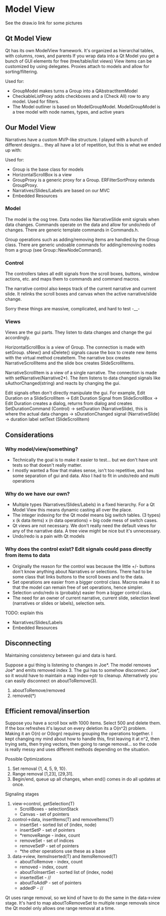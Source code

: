 
# Model View

See the draw.io link for some pictures

## Qt Model View

Qt has its own ModelView framework.
It's organized as hierarchal tables, with columns, rows, and parents
If you wrap data into a Qt Model you get a bunch of GUI elements for free (tree/table/list views)
View items can be customized by using delegates.
Proxies attach to models and allow for sorting/filtering.

Used for:
- GroupModel makes turns a Group into a QAbstractItemModel
- CheckableListProxy adds checkboxes and a (Check All) row to any model. Used for filters.
- The Model outliner is based on ModelGroupModel. ModelGroupModel is a tree model with node names, types, and active years

## Our Model View

Narratives have a custom MVP-like structure. I played with a bunch of different designs... they all have a lot of repetition, but this is what we ended up with:

Used for:
- Group is the base class for models
- HorizontalScrollBox is a view
- GroupProxy is a generic proxy for a Group. ERFilterSortProxy extends GroupProxy.
- Narratives/Slides/Labels are based on our MVC
- Embedded Resources

### Model

The model is the osg tree. Data nodes like NarrativeSlide emit signals when data changes. Commands operate on the data and allow for undo/redo of changes. There are generic template commands in Commands.h.

Group operations such as adding/removing items are handled by the Group class. There are generic undoable commands for adding/removing nodes from a group (see Group::NewNodeCommand<T>).

### Control

The controllers takes all edit signals from the scroll boxes, buttons, window actions, etc. and maps them to commands and command macros.

The narrative control also keeps track of the current narrative and current slide. It relinks the scroll boxes and canvas when the active narrative/slide change.

Sorry these things are massive, complicated, and hard to test -__-

### Views

Views are the gui parts. They listen to data changes and change the gui accordingly.

HorizontalScrollBox is a view of Group. The connection is made with setGroup. sNew() and sDelete() signals cause the box to create new items with the virtual method createItem. The narrative box creates NarrativeScrollItems and the slide box creates SlideScrollItems.

NarrativeScrollItem is a view of a single narrative. The connection is made with setNarrative(Narrative2*). The item listens to data changed signals like sAuthorChanged(string) and reacts by changing the gui.

Edit signals often don't directly manipulate the gui. For example, Edit Duration on a SlideScrollItem -> Edit Duration Signal from SlideScrollBox -> Edit Duration creates a dialog, returns from dialog and creates SetDurationCommand (Control) -> setDuration (NarrativeSlide), this is where the actual data changes -> sDurationChanged signal (NarrativeSlide) -> duration label setText (SlideScrollItem)


## Considerations

### Why model/view/something?

- Technically the goal is to make it easier to test... but we don't have unit tests so that doesn't really matter.
- I mostly wanted a flow that makes sense, isn't too repetitive, and has some separation of gui and data. Also I had to fit in undo/redo and multi operations

### Why do we have our own?

- Multiple types (Narratives/Slides/Labels) in a fixed hierarchy. For a Qt Model View this means dynamic casting all over the place.
- The integer indexing for the Qt model means big switch tables. (3 types) x (k data items) x (n data operations) = big code mess of switch cases.
- Qt views are not necessary. We don't really need the default views for any of the narrative data. A tree view might be nice but it's unnecessary.
- Undo/redo is a pain with Qt models

### Why does the control exist? Edit signals could pass directly from items to data

- Originally the reason for the control was because the little +/- buttons don't know anything about Narratives or selections. There had to be some class that links buttons to the scroll boxes and to the data.
- Set operations are easier from a bigger control class. Macros make it so that the model can remain free of set operations, hence simpler.
- Selection undo/redo is (probably) easier from a bigger control class.
- The need for an owner of current narrative, current slide, selection level (narratives or slides or labels), selection sets.

TODO: explain this

- Narratives/Slides/Labels
- Embedded Resources


## Disconnecting

Maintaining consistency between gui and data is hard.

Suppose a gui thing is listening to changes in Joe*. The model removes Joe* and emits removed index 3. The gui has to somehow disconnect Joe*, so it would have to maintain a map index->ptr to cleanup. Alternatively you can easily disconnect on aboutToRemove(3).

1. aboutToRemove/removed
2. removed(*)

## Efficient removal/insertion

Suppose you have a scroll box with 1000 items. Select 500 and delete them. If the box refreshes it's layout on every deletion its a O(n^2) problem. Making it an O(n) or O(logn) requires grouping the operations together. I kept changing my mind about how to handle this, first leaving it at n^2, then trying sets, then trying vectors, then going to range removal... so the code is really messy and uses different methods depending on the situation.

Possible Optimizations

1. Set removal {1, 4, 5, 9, 10}.
2. Range removal [1,23], [29,31].
3. Begin/end, queue up all changes, when end() comes in do all updates at once.

Signaling stages

1. view->control, getSelection(T)
    - ScrollBoxes - selectionStack
    - Canvas - set of pointers
2. control->data, insertItems(T) and removeItems(T)
    - insertSet - sorted list of (index, node)
    - insertSetP - set of pointers
    - *removeRange - index, count
    - removeSet - set of indices
    - removeSetP - set of pointers
    - *the other operations use these as a base
3. data->view, itemsInserted(T) and itemsRemoved(T)
    - aboutToRemove - index, count
    - removed - index, count
    - aboutToInsertSet - sorted list of (index, node)
    - insertedSet - //
    - aboutToAddP - set of pointers
    - addedP - //

Qt uses range removal, so we kind of have to do the same in the data->view stage. It's hard to map aboutToRemoveSet to multiple range removals since the Qt model only allows one range removal at a time.